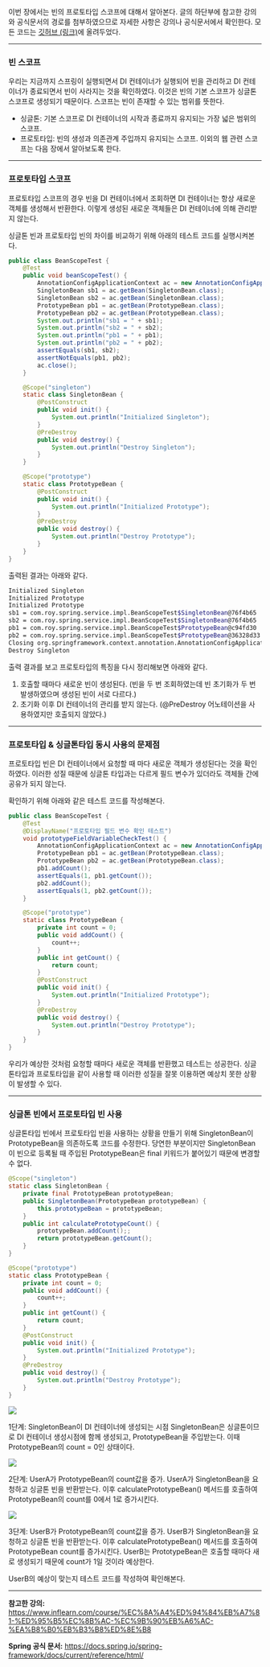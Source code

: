 이번 장에서는 빈의 프로토타입 스코프에 대해서 알아본다.
글의 하단부에 참고한 강의와 공식문서의 경로를 첨부하였으므로 자세한 사항은 강의나 공식문서에서 확인한다.
모든 코드는 [깃허브 (링크)](https://github.com/roy-zz/spring)에 올려두었다.

---

### 빈 스코프

우리는 지금까지 스프링이 실행되면서 DI 컨테이너가 실행되어 빈을 관리하고 DI 컨테이너가 종료되면서 빈이 사라지는 것을 확인하였다.
이것은 빈의 기본 스코프가 싱글톤 스코프로 생성되기 때문이다. 스코프는 빈이 존재할 수 있는 범위를 뜻한다.

- 싱글톤: 기본 스코프로 DI 컨테이너의 시작과 종료까지 유지되는 가장 넓은 범위의 스코프.
- 프로토타입: 빈의 생성과 의존관계 주입까지 유지되는 스코프.
이외의 웹 관련 스코프는 다음 장에서 알아보도록 한다.

---

### 프로토타입 스코프

프로토타입 스코프의 경우 빈을 DI 컨테이너에서 조회하면 DI 컨테이너는 항상 새로운 객체를 생성해서 반환한다.
이렇게 생성된 새로운 객체들은 DI 컨테이너에 의해 관리받지 않는다.

싱글톤 빈과 프로토타입 빈의 차이를 비교하기 위해 아래의 테스트 코드를 실행시켜본다.

```java
public class BeanScopeTest {
    @Test
    public void beanScopeTest() {
        AnnotationConfigApplicationContext ac = new AnnotationConfigApplicationContext(SingletonBean.class, PrototypeBean.class);
        SingletonBean sb1 = ac.getBean(SingletonBean.class);
        SingletonBean sb2 = ac.getBean(SingletonBean.class);
        PrototypeBean pb1 = ac.getBean(PrototypeBean.class);
        PrototypeBean pb2 = ac.getBean(PrototypeBean.class);
        System.out.println("sb1 = " + sb1);
        System.out.println("sb2 = " + sb2);
        System.out.println("pb1 = " + pb1);
        System.out.println("pb2 = " + pb2);
        assertEquals(sb1, sb2);
        assertNotEquals(pb1, pb2);
        ac.close();
    }

    @Scope("singleton")
    static class SingletonBean {
        @PostConstruct
        public void init() {
            System.out.println("Initialized Singleton");
        }
        @PreDestroy
        public void destroy() {
            System.out.println("Destroy Singleton");
        }
    }

    @Scope("prototype")
    static class PrototypeBean {
        @PostConstruct
        public void init() {
            System.out.println("Initialized Prototype");
        }
        @PreDestroy
        public void destroy() {
            System.out.println("Destroy Prototype");
        }
    }
}
```

출력된 결과는 아래와 같다.

```bash
Initialized Singleton
Initialized Prototype
Initialized Prototype
sb1 = com.roy.spring.service.impl.BeanScopeTest$SingletonBean@76f4b65
sb2 = com.roy.spring.service.impl.BeanScopeTest$SingletonBean@76f4b65
pb1 = com.roy.spring.service.impl.BeanScopeTest$PrototypeBean@c94fd30
pb2 = com.roy.spring.service.impl.BeanScopeTest$PrototypeBean@36328d33
Closing org.springframework.context.annotation.AnnotationConfigApplicationContext@942a29c
Destroy Singleton
```

출력 결과를 보고 프로토타입의 특징을 다시 정리해보면 아래와 같다.

1. 호출할 때마다 새로운 빈이 생성된다. (빈을 두 번 조회하였는데 빈 초기화가 두 번 발생하였으며 생성된 빈이 서로 다르다.)
2. 초기화 이후 DI 컨테이너의 관리를 받지 않는다. (@PreDestroy 어노테이션을 사용하였지만 호출되지 않았다.)

---

### 프로토타입 & 싱글톤타입 동시 사용의 문제점

프로토타입 빈은 DI 컨테이너에서 요청할 때 마다 새로운 객체가 생성된다는 것을 확인하였다.
이러한 성질 때문에 싱글톤 타입과는 다르게 필드 변수가 있더라도 객체들 간에 공유가 되지 않는다.

확인하기 위해 아래와 같은 테스트 코드를 작성해본다.

```java
public class BeanScopeTest {
    @Test
    @DisplayName("프로토타입 필드 변수 확인 테스트")
    void prototypeFieldVariableCheckTest() {
        AnnotationConfigApplicationContext ac = new AnnotationConfigApplicationContext(PrototypeBean.class);
        PrototypeBean pb1 = ac.getBean(PrototypeBean.class);
        PrototypeBean pb2 = ac.getBean(PrototypeBean.class);
        pb1.addCount();
        assertEquals(1, pb1.getCount());
        pb2.addCount();
        assertEquals(1, pb2.getCount());
    }

    @Scope("prototype")
    static class PrototypeBean {
        private int count = 0;
        public void addCount() {
            count++;
        }
        public int getCount() {
            return count;
        }
        @PostConstruct
        public void init() {
            System.out.println("Initialized Prototype");
        }
        @PreDestroy
        public void destroy() {
            System.out.println("Destroy Prototype");
        }
    }
}
```

우리가 예상한 것처럼 요청할 때마다 새로운 객체를 반환했고 테스트는 성공한다.
싱글톤타입과 프로토타입을 같이 사용할 때 이러한 성질을 잘못 이용하면 예상치 못한 상황이 발생할 수 있다.

---

### 싱글톤 빈에서 프로토타입 빈 사용

싱글톤타입 빈에서 프로토타입 빈을 사용하는 상황을 만들기 위해 SingletonBean이 PrototypeBean을 의존하도록 코드를 수정한다.
당연한 부분이지만 SingletonBean이 빈으로 등록될 때 주입된 PrototypeBean은 final 키워드가 붙어있기 때문에 변경할 수 없다.

```java
@Scope("singleton")
static class SingletonBean {
    private final PrototypeBean prototypeBean;
    public SingletonBean(PrototypeBean prototypeBean) {
        this.prototypeBean = prototypeBean;
    }
    public int calculatePrototypeCount() {
        prototypeBean.addCount();;
        return prototypeBean.getCount();
    }
}

@Scope("prototype")
static class PrototypeBean {
    private int count = 0;
    public void addCount() {
        count++;
    }
    public int getCount() {
        return count;
    }
    @PostConstruct
    public void init() {
        System.out.println("Initialized Prototype");
    }
    @PreDestroy
    public void destroy() {
        System.out.println("Destroy Prototype");
    }
}
```

![](image/singleton-prototype-1.png)

1단계: SingletonBean이 DI 컨테이너에 생성되는 시점
SingletonBean은 싱글톤이므로 DI 컨테이너 생성시점에 함께 생성되고, PrototypeBean을 주입받는다.
이때 PrototypeBean의 count = 0인 상태이다.

![](image/singleton-prototype-2.png)

2단계: UserA가 PrototypeBean의 count값을 증가.
UserA가 SingletonBean을 요청하고 싱글톤 빈을 반환받는다.
이후 calculatePrototypeBean() 메서드를 호출하여 PrototypeBean의 count를 0에서 1로 증가시킨다.

![](image/singleton-prototype-3.png)

3단계: UserB가 PrototypeBean의 count값을 증가.
UserB가 SingletonBean을 요청하고 싱글톤 빈을 반환받는다.
이후 calculatePrototypeBean() 메서드를 호출하여 PrototypeBean count를 증가시킨다.
UserB는 PrototypeBean은 호출할 때마다 새로 생성되기 때문에 count가 1일 것이라 예상한다.

UserB의 예상이 맞는지 테스트 코드를 작성하여 확인해본다.







---

**참고한 강의:** https://www.inflearn.com/course/%EC%8A%A4%ED%94%84%EB%A7%81-%ED%95%B5%EC%8B%AC-%EC%9B%90%EB%A6%AC-%EA%B8%B0%EB%B3%B8%ED%8E%B8

**Spring 공식 문서:** https://docs.spring.io/spring-framework/docs/current/reference/html/